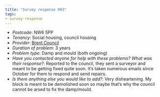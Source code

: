 ```yaml
---
title: "Survey response 093"
tags: 
- survey-response
---
```


- *Postcode*: NW6 5PP 
- *Tenancy*: Social housing, council housing  
- *Provider*: [Brent Council](providers/Brent)
- *Duration of problem*: 3 years  
- *Problem type*: Damp and mould (both ongoing)  
- *Have you contacted anyone for help with these problems? What was their response?*: Reported to the council, they sent a surveyor and meant to be getting fixed quite soon. It’s taken numerous emails since October for them to respond and send repairs. 
- *Is there anything else you would like to add?*: Very disheartening. My block is meant to be demolished soon so maybe that’s why the council cannot be arsed to fix the damp/mould. 